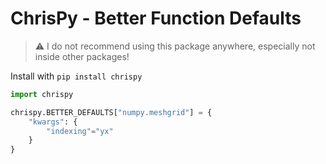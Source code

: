 # ChrisPy - Better Function Defaults

> :warning: I do not recommend using this package anywhere, especially not inside other packages!

Install with `pip install chrispy`

```python
import chrispy

chrispy.BETTER_DEFAULTS["numpy.meshgrid"] = {
    "kwargs": {
        "indexing"="yx"
    }
}
```

